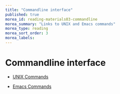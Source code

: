 ```yaml
---
title: "Commandline interface"
published: true
morea_id: reading-materials03-commandline
morea_summary: "Links to UNIX and Emacs commands"
morea_type: reading
morea_sort_order: 3
morea_labels:
---
```


# Commandline interface 

  * [UNIX Commands](unix.htm)

  * [Emacs Commands](emacs.htm)

